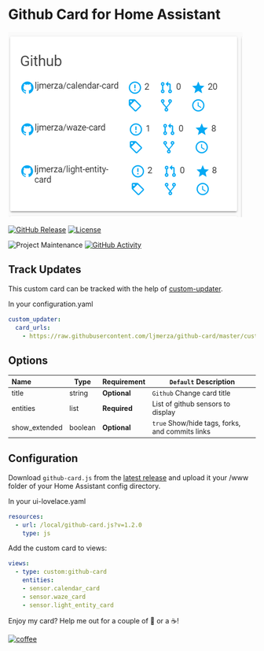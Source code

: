 # Github Card for Home Assistant

<img src='card.png' />

[![GitHub Release][releases-shield]][releases]
[![License][license-shield]](LICENSE.md)

![Project Maintenance][maintenance-shield]
[![GitHub Activity][commits-shield]][commits]

## Track Updates

This custom card can be tracked with the help of [custom-updater](https://github.com/custom-components/custom_updater).

In your configuration.yaml

```yaml
custom_updater:
  card_urls:
    - https://raw.githubusercontent.com/ljmerza/github-card/master/custom_updater.json
```

## Options

| Name | Type | Requirement | `Default` Description
| :---- | ---- | ------- | ----------- |
| title | string | **Optional** | `Github` Change card title
| entities | list | **Required** | List of github sensors to display
| show_extended | boolean | **Optional** | `true` Show/hide tags, forks, and commits links

## Configuration

Download `github-card.js` from the [latest release](https://github.com/ljmerza/github-card/releases/latest/) and upload it your /www folder of your Home Assistant config directory.

In your ui-lovelace.yaml

```yaml
resources:
  - url: /local/github-card.js?v=1.2.0
    type: js
```

Add the custom card to views:

```yaml
views:
  - type: custom:github-card
    entities:
    - sensor.calendar_card
    - sensor.waze_card
    - sensor.light_entity_card
```

Enjoy my card? Help me out for a couple of :beers: or a :coffee:!

[![coffee](https://www.buymeacoffee.com/assets/img/custom_images/black_img.png)](buymeacoff.ee/JMISm06AD)


[commits-shield]: https://img.shields.io/github/commit-activity/y/ljmerza/github-card.svg?style=for-the-badge
[commits]: https://github.com/ljmerza/github-card/commits/master
[license-shield]: https://img.shields.io/github/license/ljmerza/github-card.svg?style=for-the-badge
[maintenance-shield]: https://img.shields.io/badge/maintainer-Leonardo%20Merza%20%40ljmerza-blue.svg?style=for-the-badge
[releases-shield]: https://img.shields.io/github/release/ljmerza/github-card.svg?style=for-the-badge
[releases]: https://github.com/ljmerza/github-card/releases